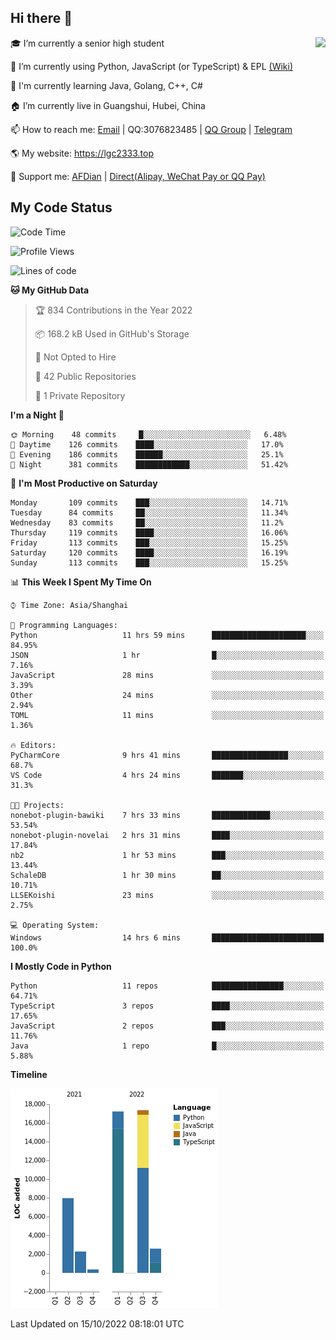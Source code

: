 ## Hi there 👋

<div width="50%">
<img align="right" src="https://github-readme-stats.vercel.app/api?username=lgc2333&show_icons=true" />
</div>

🎓 I’m currently a senior high student

📝 I’m currently using Python, JavaScript (or TypeScript) & EPL [(Wiki)](https://en.wikipedia.org/wiki/Easy_Programming_Language)

📒 I'm currently learning Java, Golang, C++, C#

🏠 I’m currently live in Guangshui, Hubei, China

📫 How to reach me: [Email](mailto:lgc2333@126.com) | QQ:3076823485 | [QQ Group](https://jq.qq.com/?_wv=1027&k=ktwOHdU2) | [Telegram](https://t.me/@lgc2333)

🌎 My website: <https://lgc2333.top>

🤝 Support me: [AFDian](https://afdian.net/@lgc2333) | [Direct(Alipay, WeChat Pay or QQ Pay)](https://s2.loli.net/2022/02/03/MLqe53BjWOAhpcF.png)

## My Code Status

<!--START_SECTION:waka-->
![Code Time](http://img.shields.io/badge/Code%20Time-794%20hrs%203%20mins-blue)

![Profile Views](http://img.shields.io/badge/Profile%20Views-5-blue)

![Lines of code](https://img.shields.io/badge/From%20Hello%20World%20I%27ve%20Written-48%20Thousand%20lines%20of%20code-blue)

**🐱 My GitHub Data** 

> 🏆 834 Contributions in the Year 2022
 > 
> 📦 168.2 kB Used in GitHub's Storage 
 > 
> 🚫 Not Opted to Hire
 > 
> 📜 42 Public Repositories 
 > 
> 🔑 1 Private Repository 
 > 
**I'm a Night 🦉** 

```text
🌞 Morning    48 commits     █░░░░░░░░░░░░░░░░░░░░░░░░   6.48% 
🌆 Daytime    126 commits    ████░░░░░░░░░░░░░░░░░░░░░   17.0% 
🌃 Evening    186 commits    ██████░░░░░░░░░░░░░░░░░░░   25.1% 
🌙 Night      381 commits    ████████████░░░░░░░░░░░░░   51.42%

```
📅 **I'm Most Productive on Saturday** 

```text
Monday       109 commits    ███░░░░░░░░░░░░░░░░░░░░░░   14.71% 
Tuesday      84 commits     ██░░░░░░░░░░░░░░░░░░░░░░░   11.34% 
Wednesday    83 commits     ██░░░░░░░░░░░░░░░░░░░░░░░   11.2% 
Thursday     119 commits    ████░░░░░░░░░░░░░░░░░░░░░   16.06% 
Friday       113 commits    ███░░░░░░░░░░░░░░░░░░░░░░   15.25% 
Saturday     120 commits    ████░░░░░░░░░░░░░░░░░░░░░   16.19% 
Sunday       113 commits    ███░░░░░░░░░░░░░░░░░░░░░░   15.25%

```


📊 **This Week I Spent My Time On** 

```text
⌚︎ Time Zone: Asia/Shanghai

💬 Programming Languages: 
Python                   11 hrs 59 mins      █████████████████████░░░░   84.95% 
JSON                     1 hr                █░░░░░░░░░░░░░░░░░░░░░░░░   7.16% 
JavaScript               28 mins             ░░░░░░░░░░░░░░░░░░░░░░░░░   3.39% 
Other                    24 mins             ░░░░░░░░░░░░░░░░░░░░░░░░░   2.94% 
TOML                     11 mins             ░░░░░░░░░░░░░░░░░░░░░░░░░   1.36%

🔥 Editors: 
PyCharmCore              9 hrs 41 mins       █████████████████░░░░░░░░   68.7% 
VS Code                  4 hrs 24 mins       ███████░░░░░░░░░░░░░░░░░░   31.3%

🐱‍💻 Projects: 
nonebot-plugin-bawiki    7 hrs 33 mins       █████████████░░░░░░░░░░░░   53.54% 
nonebot-plugin-novelai   2 hrs 31 mins       ████░░░░░░░░░░░░░░░░░░░░░   17.84% 
nb2                      1 hr 53 mins        ███░░░░░░░░░░░░░░░░░░░░░░   13.44% 
SchaleDB                 1 hr 30 mins        ██░░░░░░░░░░░░░░░░░░░░░░░   10.71% 
LLSEKoishi               23 mins             ░░░░░░░░░░░░░░░░░░░░░░░░░   2.75%

💻 Operating System: 
Windows                  14 hrs 6 mins       █████████████████████████   100.0%

```

**I Mostly Code in Python** 

```text
Python                   11 repos            ████████████████░░░░░░░░░   64.71% 
TypeScript               3 repos             ████░░░░░░░░░░░░░░░░░░░░░   17.65% 
JavaScript               2 repos             ███░░░░░░░░░░░░░░░░░░░░░░   11.76% 
Java                     1 repo              █░░░░░░░░░░░░░░░░░░░░░░░░   5.88%

```


**Timeline**

![Chart not found](https://raw.githubusercontent.com/lgc2333/lgc2333/main/charts/bar_graph.png) 


 Last Updated on 15/10/2022 08:18:01 UTC
<!--END_SECTION:waka-->
